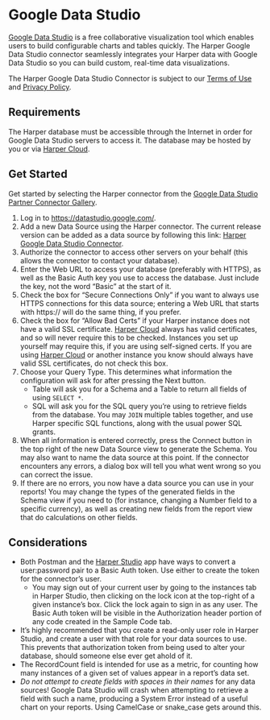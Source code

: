 # Google Data Studio

[Google Data Studio](https://datastudio.google.com/) is a free collaborative visualization tool which enables users to build configurable charts and tables quickly. The Harper Google Data Studio connector seamlessly integrates your Harper data with Google Data Studio so you can build custom, real-time data visualizations.

The Harper Google Data Studio Connector is subject to our [Terms of Use](https://harperdb.io/legal/harperdb-cloud-terms-of-service/) and [Privacy Policy](https://harperdb.io/legal/privacy-policy/).

## Requirements

The Harper database must be accessible through the Internet in order for Google Data Studio servers to access it. The database may be hosted by you or via [Harper Cloud](../../deployments/harper-cloud/).

## Get Started

Get started by selecting the Harper connector from the [Google Data Studio Partner Connector Gallery](https://datastudio.google.com/u/0/datasources/create).

1. Log in to https://datastudio.google.com/.
2. Add a new Data Source using the Harper connector. The current release version can be added as a data source by following this link: [Harper Google Data Studio Connector](https://datastudio.google.com/datasources/create?connectorId=AKfycbxBKgF8FI5R42WVxO-QCOq7dmUys0HJrUJMkBQRoGnCasY60_VJeO3BhHJPvdd20-S76g).
3. Authorize the connector to access other servers on your behalf (this allows the connector to contact your database).
4. Enter the Web URL to access your database (preferably with HTTPS), as well as the Basic Auth key you use to access the database. Just include the key, not the word “Basic” at the start of it.
5. Check the box for “Secure Connections Only” if you want to always use HTTPS connections for this data source; entering a Web URL that starts with https:// will do the same thing, if you prefer.
6. Check the box for “Allow Bad Certs” if your Harper instance does not have a valid SSL certificate. [Harper Cloud](../../deployments/harper-cloud/) always has valid certificates, and so will never require this to be checked. Instances you set up yourself may require this, if you are using self-signed certs. If you are using [Harper Cloud](../../deployments/harper-cloud/) or another instance you know should always have valid SSL certificates, do not check this box.
7. Choose your Query Type. This determines what information the configuration will ask for after pressing the Next button.
   * Table will ask you for a Schema and a Table to return all fields of using `SELECT *`.
   * SQL will ask you for the SQL query you’re using to retrieve fields from the database. You may `JOIN` multiple tables together, and use Harper specific SQL functions, along with the usual power SQL grants.
8. When all information is entered correctly, press the Connect button in the top right of the new Data Source view to generate the Schema. You may also want to name the data source at this point. If the connector encounters any errors, a dialog box will tell you what went wrong so you can correct the issue.
9. If there are no errors, you now have a data source you can use in your reports! You may change the types of the generated fields in the Schema view if you need to (for instance, changing a Number field to a specific currency), as well as creating new fields from the report view that do calculations on other fields.

## Considerations

* Both Postman and the [Harper Studio](deployments/harper-cloud/) app have ways to convert a user:password pair to a Basic Auth token. Use either to create the token for the connector’s user.
  * You may sign out of your current user by going to the instances tab in Harper Studio, then clicking on the lock icon at the top-right of a given instance’s box. Click the lock again to sign in as any user. The Basic Auth token will be visible in the Authorization header portion of any code created in the Sample Code tab.
* It’s highly recommended that you create a read-only user role in Harper Studio, and create a user with that role for your data sources to use. This prevents that authorization token from being used to alter your database, should someone else ever get ahold of it.
* The RecordCount field is intended for use as a metric, for counting how many instances of a given set of values appear in a report’s data set.
* _Do not attempt to create fields with spaces in their names_ for any data sources! Google Data Studio will crash when attempting to retrieve a field with such a name, producing a System Error instead of a useful chart on your reports. Using CamelCase or snake\_case gets around this.
